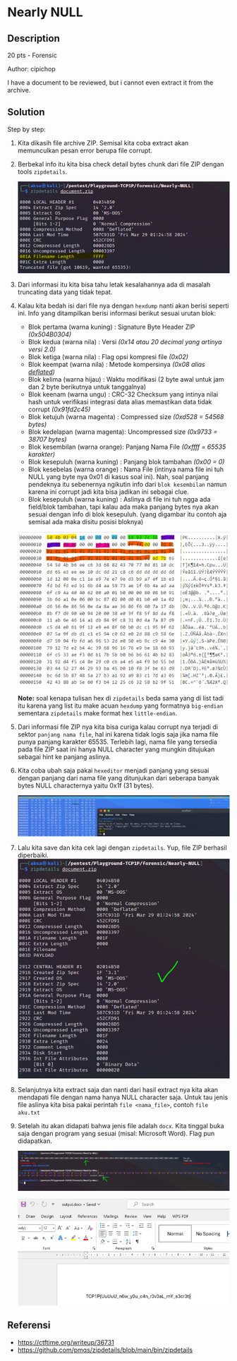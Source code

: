 # Nearly NULL
## Description

20 pts - Forensic

Author: cipichop

I have a document to be reviewed, but i cannot even extract it from the archive.

## Solution

Step by step:

1. Kita dikasih file archive ZIP. Semisal kita coba extract akan memunculkan pesan error berupa file corrupt.

2. Berbekal info itu kita bisa check detail bytes chunk dari file ZIP dengan tools `zipdetails`.

   ![](img/step-1.png)

3. Dari informasi itu kita bisa tahu letak kesalahannya ada di masalah truncating data yang tidak tepat.

4. Kalau kita bedah isi dari file nya dengan `hexdump` nanti akan berisi seperti ini. Info yang ditampilkan berisi informasi berikut sesuai urutan blok:
     *  Blok pertama (warna kuning)   : Signature Byte Header ZIP <i>(0x504B0304)</i>
     *  Blok kedua   (warna nila)     : Versi <i>(0x14 atau 20 decimal yang artinya versi 2.0)</i>
     *  Blok ketiga  (warna nila)     : Flag opsi kompresi file <i>(0x02)</i>
     *  Blok keempat (warna nila)     : Metode kompersinya <i>(0x08 alias <a href="https://en.wikipedia.org/wiki/Deflate">deflated</a>)</i>
     *  Blok kelima  (warna hijau)    : Waktu modifikasi (2 byte awal untuk jam dan 2 byte berikutnya untuk tanggalnya)
     *  Blok keenam  (warna ungu)     : CRC-32 Checksum yang intinya nilai hash untuk verifikasi integrasi data alias memastikan data tidak corrupt <i>(0x91fd2c45)</i>
     *  Blok ketujuh (warna magenta)  : Compressed size <i>(0xd528 = 54568 bytes)</i>
     *  Blok kedelapan (warna magenta): Uncompressed size <i>(0x9733 = 38707 bytes)</i>
     *  Blok kesembilan (warna orange): Panjang Nama File <i>(0xffff = 65535 karakter)</i>
     *  Blok kesepuluh (warna kuning) : Panjang blok tambahan <i>(0x00 = 0)</i>
     *  Blok kesebelas (warna orange) : Nama File (intinya nama file ini tuh NULL yang byte nya 0x01 di kasus soal ini). Nah, soal panjang pendeknya itu sebenernya ngikutin info dari `blok kesembilan` namun karena ini corrupt jadi kita bisa jadikan ini sebagai clue.
     *  Blok kesepuluh (warna kuning)  : Aslinya di file ini tuh ngga ada field/blok tambahan, tapi kalau ada maka panjang bytes nya akan sesuai dengan info di blok kesepuluh. (yang digambar itu contoh aja semisal ada maka disitu posisi bloknya)

     ![](img/info-1.png)

     <strong>Note:</strong> soal kenapa tulisan hex di `zipdetails` beda sama yang di list tadi itu karena yang list itu make acuan `hexdump` yang formatnya `big-endian` sementara `zipdetails` make format hex `little-endian`.

5. Dari informasi file ZIP nya kita bisa curiga kalau corrupt nya terjadi di sektor `panjang nama file`, hal ini karena tidak logis saja jika nama file punya panjang karakter 65535. Terlebih lagi, nama file yang tersedia pada file ZIP saat ini hanya NULL character yang mungkin ditujukan sebagai hint ke panjang aslinya.

6. Kita coba ubah saja pakai `hexeditor` menjadi panjang yang sesuai dengan panjang dari nama file yang ditunjukan dari seberapa banyak bytes NULL characternya yaitu 0x1f (31 bytes).

    ![](img/step-3.png)

7. Lalu kita save dan kita cek lagi dengan `zipdetails`. Yup, file ZIP berhasil diperbaiki.
  ![](img/step-4.png)

8. Selanjutnya kita extract saja dan nanti dari hasil extract nya kita akan mendapati file dengan nama hanya NULL character saja. Untuk tau jenis file aslinya kita bisa pakai perintah `file <nama_file>`, contoh `file aku.txt`

9. Setelah itu akan didapati bahwa jenis file adalah `docx`. Kita tinggal buka saja dengan program yang sesuai (misal: Microsoft Word). Flag pun didapatkan.

    ![](img/step-6.png)

    ![](img/step-7.png)

## Referensi
* https://ctftime.org/writeup/36731
* https://github.com/pmqs/zipdetails/blob/main/bin/zipdetails
